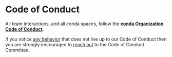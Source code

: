 # Code of Conduct

All team interactions, and all conda spaces, follow the **[conda Organization Code of Conduct](https://github.com/conda-incubator/governance/blob/main/CODE_OF_CONDUCT.md)**.

If you notice [any behavior](https://github.com/conda-incubator/governance/blob/main/CODE_OF_CONDUCT.md#the-short-version) that does not live up to our Code of Conduct then you are strongly encouraged to [reach out](https://github.com/conda-incubator/governance/blob/main/CODE_OF_CONDUCT.md#report-an-incident) to the Code of Conduct Committee.
